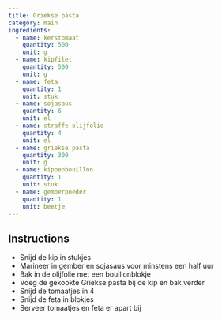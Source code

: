 ```yaml
---
title: Griekse pasta
category: main
ingredients:
  - name: kerstomaat
    quantity: 500
    unit: g
  - name: kipfilet
    quantity: 500
    unit: g
  - name: feta
    quantity: 1
    unit: stuk
  - name: sojasaus
    quantity: 6
    unit: el
  - name: straffe olijfolie
    quantity: 4
    unit: el
  - name: griekse pasta
    quantity: 300
    unit: g
  - name: kippenbouillon
    quantity: 1
    unit: stuk
  - name: gemberpoeder
    quantity: 1
    unit: beetje
---
```


<Recipe />

## Instructions

- Snijd de kip in stukjes
- Marineer in gember en sojasaus voor minstens een half uur
- Bak in de olijfolie met een bouillonblokje
- Voeg de gekookte Griekse pasta bij de kip en bak verder
- Snijd de tomaatjes in 4
- Snijd de feta in blokjes
- Serveer tomaatjes en feta er apart bij
